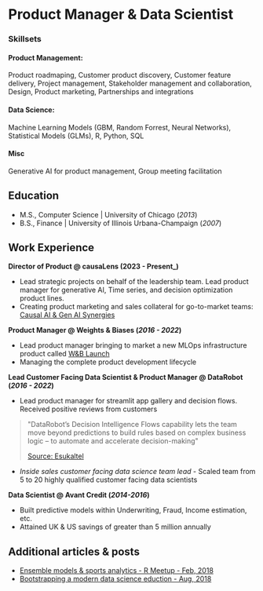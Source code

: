 # Product Manager & Data Scientist

### Skillsets
#### Product Management: 
Product roadmaping, Customer product discovery, Customer feature delivery, Project management, Stakeholder management and collaboration, Design, Product marketing, Partnerships and integrations
#### Data Science: 
Machine Learning Models (GBM, Random Forrest, Neural Networks), Statistical Models (GLMs), R, Python, SQL
#### Misc
Generative AI for product management, Group meeting facilitation

## Education
- M.S., Computer Science | University of Chicago (_2013_)							       		
- B.S., Finance	| University of Illinois Urbana-Champaign (_2007_) 			        		


## Work Experience
**Director of Product @ causaLens (2023 - Present_)**
- Lead strategic projects on behalf of the leadership team. Lead product manager for generative AI, Time series, and decision optimization product lines. 
- Creating product marketing and sales collateral for go-to-market teams: [Causal AI & Gen AI Synergies](https://causalens.com/causal-ai-gen-ai-synergies/)


**Product Manager @ Weights & Biases (_2016 - 2022_)**
- Lead product manager bringing to market a new MLOps infrastructure product called [W&B Launch](https://docs.wandb.ai/guides/launch)
- Managing the complete product development lifecycle

**Lead Customer Facing Data Scientist & Product Manager @ DataRobot (_2016 - 2022_)**
- Lead product manager for streamlit app gallery and decision flows. Received positive reviews from customers  

> "DataRobot’s Decision Intelligence Flows capability lets the team move beyond predictions to build rules based on complex business logic – to automate and accelerate decision-making"
>
>[Source: Esukaltel](https://www.datarobot.com/customers/euskaltel/)

- *Inside sales customer facing data science team lead* - Scaled team from 5 to 20 highly qualified customer facing data scientists

**Data Scientist @ Avant Credit (_2014-2016_)**
- Built predictive models within Underwriting, Fraud, Income estimation, etc.
- Attained UK & US savings of greater than 5 million annually


## Additional articles & posts
- [Ensemble models & sports analytics - R Meetup - Feb, 2018](https://www.meetup.com/Chicago-R-User-Group/events/247282214/)
- [Bootstrapping a modern data science eduction - Aug, 2018](https://www.datarobot.com/blog/booststrapping-a-modern-datascience-education/) 
